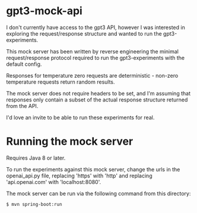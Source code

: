 # gpt3-mock-api

I don't currently have access to the gpt3 API, however I was interested in exploring the request/response structure and wanted to run the gpt3-experiments.

This mock server has been written by reverse engineering the minimal request/response protocol required to run the gpt3-experiments with the default config.

Responses for temperature zero requests are deterministic - non-zero temperature requests return random results.

The mock server does not require headers to be set, and I'm assuming that responses only contain a subset of the actual response structure returned from the API.

I'd love an invite to be able to run these experiments for real.

# Running the mock server

Requires Java 8 or later.

To run the experiments against this mock server, change the urls in the openai_api.py file, replacing 'https' with 'http' and replacing 'api.openai.com' with 'localhost:8080'. 

The mock server can be run via the following command from this directory:


```
$ mvn spring-boot:run

